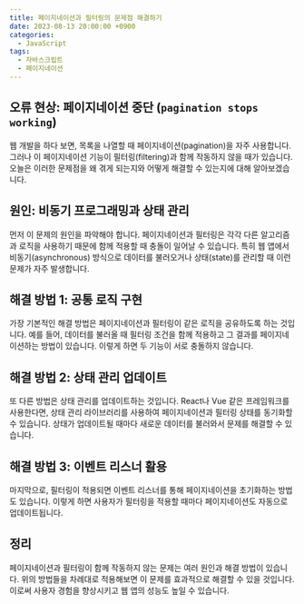 ```yaml
---
title: 페이지네이션과 필터링의 문제점 해결하기
date: 2023-08-13 20:00:00 +0900
categories:
  - JavaScript
tags:
  - 자바스크립트
  - 페이지네이션
---
```


## 오류 현상: 페이지네이션 중단 (`pagination stops working`)

웹 개발을 하다 보면, 목록을 나열할 때 페이지네이션(pagination)을 자주 사용합니다. 그러나 이 페이지네이션 기능이 필터링(filtering)과 함께 작동하지 않을 때가 있습니다. 오늘은 이러한 문제점을 왜 겪게 되는지와 어떻게 해결할 수 있는지에 대해 알아보겠습니다.

## 원인: 비동기 프로그래밍과 상태 관리

먼저 이 문제의 원인을 파악해야 합니다. 페이지네이션과 필터링은 각각 다른 알고리즘과 로직을 사용하기 때문에 함께 적용할 때 충돌이 일어날 수 있습니다. 특히 웹 앱에서 비동기(asynchronous) 방식으로 데이터를 불러오거나 상태(state)를 관리할 때 이런 문제가 자주 발생합니다.

## 해결 방법 1: 공통 로직 구현

가장 기본적인 해결 방법은 페이지네이션과 필터링이 같은 로직을 공유하도록 하는 것입니다. 예를 들어, 데이터를 불러올 때 필터링 조건을 함께 적용하고 그 결과를 페이지네이션하는 방법이 있습니다. 이렇게 하면 두 기능이 서로 충돌하지 않습니다.

## 해결 방법 2: 상태 관리 업데이트

또 다른 방법은 상태 관리를 업데이트하는 것입니다. React나 Vue 같은 프레임워크를 사용한다면, 상태 관리 라이브러리를 사용하여 페이지네이션과 필터링 상태를 동기화할 수 있습니다. 상태가 업데이트될 때마다 새로운 데이터를 불러와서 문제를 해결할 수 있습니다.

## 해결 방법 3: 이벤트 리스너 활용

마지막으로, 필터링이 적용되면 이벤트 리스너를 통해 페이지네이션을 초기화하는 방법도 있습니다. 이렇게 하면 사용자가 필터링을 적용할 때마다 페이지네이션도 자동으로 업데이트됩니다.

## 정리

페이지네이션과 필터링이 함께 작동하지 않는 문제는 여러 원인과 해결 방법이 있습니다. 위의 방법들을 차례대로 적용해보면 이 문제를 효과적으로 해결할 수 있을 것입니다. 이로써 사용자 경험을 향상시키고 웹 앱의 성능도 높일 수 있습니다.